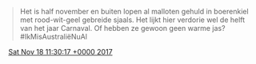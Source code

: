 > Het is half november en buiten lopen al malloten gehuld in boerenkiel met rood\-wit\-geel gebreide sjaals\. Het lijkt hier verdorie wel de helft van het jaar Carnaval\. Of hebben ze gewoon geen warme jas? \#IkMisAustraliëNuAl

<img src="../../media/tweet.ico" width="12" /> [Sat Nov 18 11:30:17 +0000 2017](https://twitter.com/DromerDenker/status/931847020129800199)